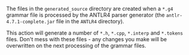 The files in the ``generated_source`` directory are created when a ``*.g4`` grammar file is processed by the ANTLR4 parser generator (the ``antlr-4.7.1-complete.jar`` file in the ``ANTLR4`` directory).

This action will generate a number of ``*.h``, ``*.cpp``, ``*.interp`` and ``*.tokens`` files. Don't mess with these files - any changes you make will be overwritten on the next processing of the grammar files.


